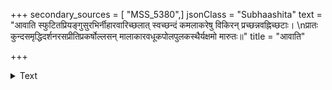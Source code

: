+++
secondary_sources = [ "MSS_5380",]
jsonClass = "Subhaashita"
text = "आवाति स्फुटितप्रियङ्गुसुरभिर्नीहारवारिच्छलात् स्वच्छन्दं कमलाकरेषु विकिरन् प्रच्छन्नवह्निच्छटाः।  \nप्रातः कुन्दसमृद्धिदर्शनरसप्रीतिप्रकर्षोल्लसन् मालाकारवधूकपोलपुलकस्थैर्यक्षमो मारुतः॥"
title = "आवाति"

+++

<details><summary>Text</summary>

आवाति स्फुटितप्रियङ्गुसुरभिर्नीहारवारिच्छलात् स्वच्छन्दं कमलाकरेषु विकिरन् प्रच्छन्नवह्निच्छटाः।  
प्रातः कुन्दसमृद्धिदर्शनरसप्रीतिप्रकर्षोल्लसन् मालाकारवधूकपोलपुलकस्थैर्यक्षमो मारुतः॥
</details>
